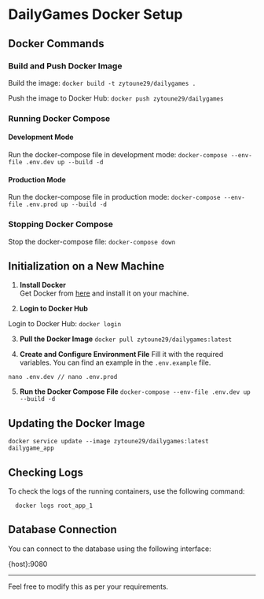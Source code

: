 # DailyGames Docker Setup

## Docker Commands

### Build and Push Docker Image

Build the image:
``
docker build -t zytoune29/dailygames .
``

Push the image to Docker Hub:
``
docker push zytoune29/dailygames
``

### Running Docker Compose

#### Development Mode

Run the docker-compose file in development mode:
``
docker-compose --env-file .env.dev up --build -d
``
#### Production Mode
Run the docker-compose file in production mode:
``
docker-compose --env-file .env.prod up --build -d
``

### Stopping Docker Compose
    
Stop the docker-compose file:
``
docker-compose down
``

## Initialization on a New Machine

1. **Install Docker**  
   Get Docker from [here](https://www.docker.com/products/docker-desktop) and install it on your machine.

2. **Login to Docker Hub**

Login to Docker Hub:
``
docker login
``

3. **Pull the Docker Image**
``
docker pull zytoune29/dailygames:latest
``

4. **Create and Configure Environment File**
Fill it with the required variables. You can find an example in the `.env.example` file.

``
nano .env.dev // nano .env.prod
``

5. **Run the Docker Compose File**
``
docker-compose --env-file .env.dev up --build -d
``

## Updating the Docker Image

``
docker service update --image zytoune29/dailygames:latest dailygame_app
``

## Checking Logs

To check the logs of the running containers, use the following command:

``  
docker logs root_app_1
``

## Database Connection

You can connect to the database using the following interface:

{host}:9080

---

Feel free to modify this as per your requirements.